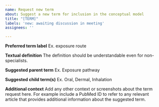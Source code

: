 ```yaml
---
name: Request new term
about: Suggest a new term for inclusion in the conceptual model
title: "[TERM]"
labels: 'new: awaiting discussion in meeting'
assignees: ''

---
```


**Preferred term label**
Ex. exposure route

**Textual definition**
The definition should be understandable even for non-specialists. 

**Suggested parent term**
Ex. Exposure pathway

**Suggested child term(s)**
Ex. Oral, Dermal, Inhalation

**Additional context**
Add any other context or screenshots about the term request here. For example include a PubMed ID to refer to any relevant article that provides additional information about the suggested term.
